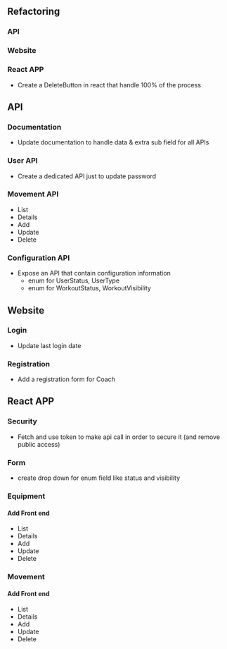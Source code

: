 ## Refactoring
### API
### Website
### React APP
* Create a DeleteButton in react that handle 100% of the process

## API
### Documentation
 * Update documentation to handle data & extra sub field for all APIs
### User API
 * Create a dedicated API just to update password
### Movement API
 * List
 * Details
 * Add
 * Update
 * Delete
### Configuration API
* Expose an API that contain configuration information
  * enum for UserStatus, UserType
  * enum for WorkoutStatus, WorkoutVisibility

## Website
### Login
 * Update last login date
### Registration
* Add a registration form for Coach

## React APP
### Security
 * Fetch and use token to make api call in order to secure it (and remove public access)
### Form
 * create drop down for enum field like status and visibility
### Equipment
#### Add Front end
 * List
 * Details
 * Add
 * Update
 * Delete
### Movement
#### Add Front end
 * List
 * Details
 * Add
 * Update
 * Delete